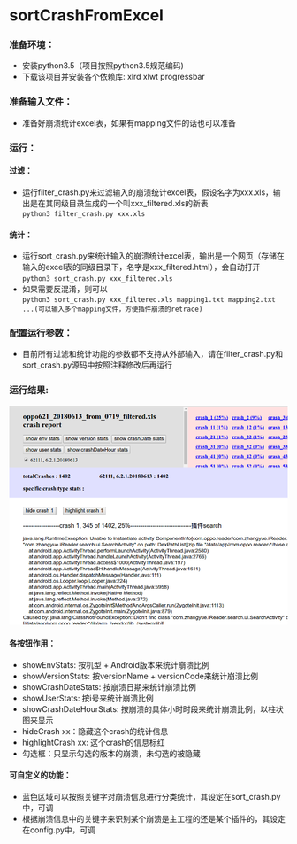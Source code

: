 # sortCrashFromExcel
### 准备环境：
- 安装python3.5（项目按照python3.5规范编码)
- 下载该项目并安装各个依赖库: xlrd xlwt progressbar 
### 准备输入文件：
- 准备好崩溃统计excel表，如果有mapping文件的话也可以准备
### 运行：
#### 过滤：
- 运行filter_crash.py来过滤输入的崩溃统计excel表，假设名字为xxx.xls，输出是在其同级目录生成的一个叫xxx_filtered.xls的新表　　
<br>```python3 filter_crash.py xxx.xls```
#### 统计：
- 运行sort_crash.py来统计输入的崩溃统计excel表，输出是一个网页（存储在输入的excel表的同级目录下，名字是xxx_filtered.html），会自动打开
<br>```python3 sort_crash.py xxx_filtered.xls```　　
- 如果需要反混淆，则可以
<br>```python3 sort_crash.py xxx_filtered.xls mapping1.txt mapping2.txt ...(可以输入多个mapping文件，方便插件崩溃的retrace)```
### 配置运行参数：
- 目前所有过滤和统计功能的参数都不支持从外部输入，请在filter_crash.py和sort_crash.py源码中按照注释修改后再运行
### 运行结果:
![demo](./demo.png)
#### 各按钮作用：
- showEnvStats: 按机型 + Android版本来统计崩溃比例
- showVersionStats: 按versionName + versionCode来统计崩溃比例
- showCrashDateStats: 按崩溃日期来统计崩溃比例
- showUserStats: 按i号来统计崩溃比例
- showCrashDateHourStats: 按崩溃的具体小时时段来统计崩溃比例，以柱状图来显示
- hideCrash xx：隐藏这个crash的统计信息
- highlightCrash xx: 这个crash的信息标红
- 勾选框：只显示勾选的版本的崩溃，未勾选的被隐藏
#### 可自定义的功能：
- 蓝色区域可以按照关键字对崩溃信息进行分类统计，其设定在sort_crash.py中，可调
- 根据崩溃信息中的关键字来识别某个崩溃是主工程的还是某个插件的，其设定在config.py中，可调
